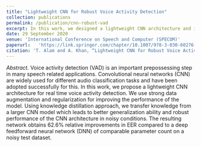 ```yaml
---
title: "Lightweight CNN for Robust Voice Activity Detection"
collection: publications
permalink: /publication/cnn-robust-vad
excerpt: In this work, we designed a lightweight CNN architecture and improved its performance under noisy conditions using strong regularization (SpecAugment and DropBlock) and knowledge distillation techniques.
date: 29 September 2020
venue: 'International Conference on Speech and Computer (SPECOM)'  
paperurl:   'https://link.springer.com/chapter/10.1007/978-3-030-60276-5_1'
citation: 'T. Alam and A. Khan, “Lightweight CNN for Robust Voice Activity Detection,” in International Conference on Speech and Computer(SPECOM). Springer, 2020, pp. 1–12.' 
---
```


*Abstract.* Voice activity detection (VAD) is an important prepossessing step in many speech related applications. Convolutional neural networks (CNN) are widely used for different audio classification tasks and have been adopted successfully for this. In this work, we propose a lightweight CNN architecture for real time voice activity detection. We use strong data augmentation and regularization for improving the performance of the model. Using knowledge distillation approach, we transfer knowledge from a larger CNN model which leads to better generalization ability and robust performance of the CNN architecture in noisy conditions. The resulting network obtains 62.6% relative improvements in EER compared to a deep feedforward neural network (DNN) of comparable parameter count on a noisy test dataset.


<!--
This paper is about the number 1. The number 2 is left for future work.



[Download paper here](http://academicpages.github.io/files/paper1.pdf)

Recommended citation: Your Name, You. (2009). "Paper Title Number 1." <i>Journal 1</i>. 1(1).
-->
